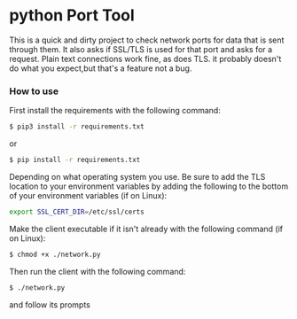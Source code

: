 # python Port Tool


This is a quick and dirty project to check network 
ports for data that is sent through them. It also asks 
if SSL/TLS is used for that port and asks for a request. 
Plain text connections work fine, as does TLS. it
probably doesn't do what you expect,but that's 
a feature not a bug.


### How to use

First install the requirements with the following 
command:

```bash
$ pip3 install -r requirements.txt
```

or

```bash
$ pip install -r requirements.txt
```

Depending on what operating system you use.
Be sure to add the TLS location to your environment
variables by adding the following to the bottom of 
your environment variables (if on Linux): 

```bash
export SSL_CERT_DIR=/etc/ssl/certs
```
Make the client executable if it isn't already with 
the following command (if on Linux):

```bash
$ chmod +x ./network.py
```

Then run the client with the following command:

```bash
$ ./network.py
```

and follow its prompts

